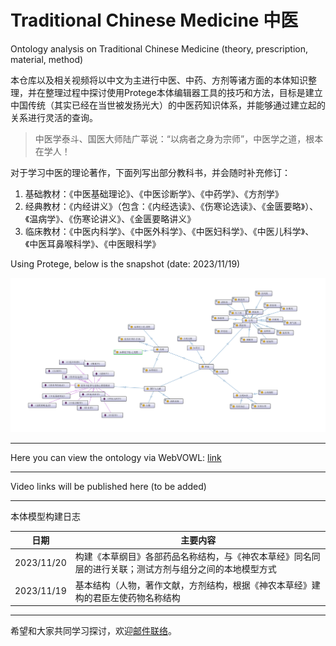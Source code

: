 # Traditional Chinese Medicine 中医

Ontology analysis on Traditional Chinese Medicine (theory, prescription, material, method)

本仓库以及相关视频将以中文为主进行中医、中药、方剂等诸方面的本体知识整理，并在整理过程中探讨使用Protege本体编辑器工具的技巧和方法，目标是建立中国传统（其实已经在当世被发扬光大）的中医药知识体系，并能够通过建立起的关系进行灵活的查询。

> 中医学泰斗、国医大师陆广莘说：“以病者之身为宗师”，中医学之道，根本在学人！

对于学习中医的理论著作，下面列写出部分教科书，并会随时补充修订：

1. 基础教材：《中医基础理论》、《中医诊断学》、《中药学》、《方剂学》
2. 经典教材：《内经讲义》（包含：《内经选读》、《伤寒论选读》、《金匮要略》）、《温病学》、《伤寒论讲义》、《金匮要略讲义》
3. 临床教材：《中医内科学》、《中医外科学》、《中医妇科学》、《中医儿科学》、《中医耳鼻喉科学》、《中医眼科学》

Using Protege, below is the snapshot (date: 2023/11/19)

![snapshot](/img/cn_med_ontology_export.png)

---

Here you can view the ontology via WebVOWL: [link](https://service.tib.eu/webvowl/#iri=https://yasenstar.github.io/Traditional_Chinese_Medicine/Chinese_Medicine.rdf)

---

Video links will be published here (to be added)

---

本体模型构建日志

| 日期 | 主要内容 |
| --- | --- |
| 2023/11/20 | 构建《本草纲目》各部药品名称结构，与《神农本草经》同名同层的进行关联；测试方剂与组分之间的本地模型方式 |
| 2023/11/19 | 基本结构（人物，著作文献，方剂结构，根据《神农本草经》建构的君臣左使药物名称结构 |

---

希望和大家共同学习探讨，欢迎[邮件联络](mailto:xiaoqizhao@outlook.com)。